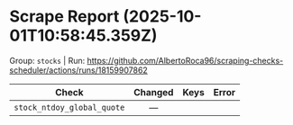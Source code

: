 # Scrape Report (2025-10-01T10:58:45.359Z)

Group: `stocks`  |  Run: https://github.com/AlbertoRoca96/scraping-checks-scheduler/actions/runs/18159907862

| Check | Changed | Keys | Error |
|---|:---:|:--|:--|
| `stock_ntdoy_global_quote` | — |  |  |
